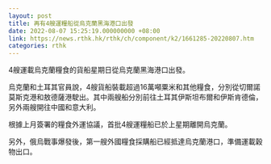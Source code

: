 ```yaml
---
layout: post
title: 再有4艘運糧船從烏克蘭黑海港口出發
date: 2022-08-07 15:25:19.000000000 +08:00
link: https://news.rthk.hk/rthk/ch/component/k2/1661285-20220807.htm
categories: rthk
---
```


4艘運載烏克蘭糧食的貨船星期日從烏克蘭黑海港口出發。

烏克蘭和土耳其官員說，4艘貨船裝載超過16萬噸粟米和其他糧食，分別從切爾諾莫斯克港和敖德薩港駛出。其中兩艘船分別前往土耳其伊斯坦布爾和伊斯肯德倫，另外兩艘開往中國和意大利。

根據上月簽署的糧食外運協議，首批4艘運糧船已於上星期離開烏克蘭。

另外，俄烏戰事爆發後，第一艘外國糧食採購船已經抵達烏克蘭港口，準備運載穀物出口。
